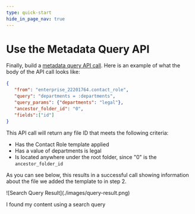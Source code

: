 ```yaml
---
type: quick-start
hide_in_page_nav: true
---
```


# Use the Metadata Query API

Finally, build a [metadata query API call][mq]. Here is an example of what the
body of the API call looks like:

```json
{
   "from": "enterprise_22201764.contact_role",
   "query": "departments = :departments",
   "query_params": {"departments": "legal"},
   "ancestor_folder_id": "0",
   "fields":["id"]
}
```

This API call will return any file ID that meets the following criteria: 

- Has the Contact Role template applied
- Has a value of departments is legal
- Is located anywhere under the root folder, since "0" is the
  `ancestor_folder_id`

As you can see below, this results in a successful call showing information
about the file we added the template to in step 2.

<ImageFrame center>
    ![Search Query Result](./images/query-result.png)
</ImageFrame>

<Next>I found my content using a search query</Next>

[mq]: e://post-metadata-queries-execute-read/